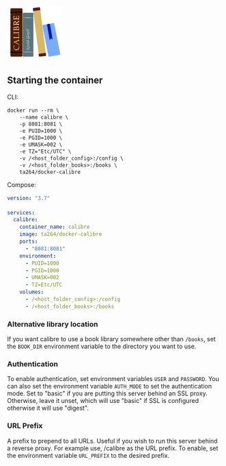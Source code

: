 [<img src="https://raw.githubusercontent.com/kovidgoyal/calibre/master/resources/images/lt.png" alt="logo" height="130" width="130">](https://github.com/kovidgoyal/calibre)

## Starting the container

CLI:

```shell
docker run --rm \
    --name calibre \
    -p 8081:8081 \
    -e PUID=1000 \
    -e PGID=1000 \
    -e UMASK=002 \
    -e TZ="Etc/UTC" \
    -v /<host_folder_config>:/config \
    -v /<host_folder_books>:/books \
    ta264/docker-calibre
```

Compose:

```yaml
version: "3.7"

services:
  calibre:
    container_name: calibre
    image: ta264/docker-calibre
    ports:
      - "8081:8081"
    environment:
      - PUID=1000
      - PGID=1000
      - UMASK=002
      - TZ=Etc/UTC
    volumes:
      - /<host_folder_config>:/config
      - /<host_folder_books>:/books
```

### Alternative library location
If you want calibre to use a book library somewhere other than `/books`, set the `BOOK_DIR` environment variable to the directory you want to use.

### Authentication
To enable authentication, set environment variables `USER` and `PASSWORD`.  You can also set the environment variable `AUTH_MODE` to set the authentication mode.  Set to "basic" if you are putting this server behind an SSL proxy. Otherwise, leave it unset, which will use "basic" if SSL is configured otherwise it will use "digest".

### URL Prefix
A prefix to prepend to all URLs. Useful if you wish to run this server behind a reverse proxy. For example use, /calibre as the URL prefix.  To enable, set the environment variable `URL_PREFIX` to the desired prefix.
